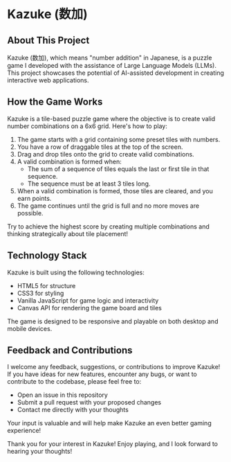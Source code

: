 # Kazuke (数加)

## About This Project

Kazuke (数加), which means "number addition" in Japanese, is a puzzle game I developed with the assistance of Large Language Models (LLMs). This project showcases the potential of AI-assisted development in creating interactive web applications.

## How the Game Works

Kazuke is a tile-based puzzle game where the objective is to create valid number combinations on a 6x6 grid. Here's how to play:

1. The game starts with a grid containing some preset tiles with numbers.
2. You have a row of draggable tiles at the top of the screen.
3. Drag and drop tiles onto the grid to create valid combinations.
4. A valid combination is formed when:
   - The sum of a sequence of tiles equals the last or first tile in that sequence.
   - The sequence must be at least 3 tiles long.
5. When a valid combination is formed, those tiles are cleared, and you earn points.
6. The game continues until the grid is full and no more moves are possible.

Try to achieve the highest score by creating multiple combinations and thinking strategically about tile placement!

## Technology Stack

Kazuke is built using the following technologies:

- HTML5 for structure
- CSS3 for styling
- Vanilla JavaScript for game logic and interactivity
- Canvas API for rendering the game board and tiles

The game is designed to be responsive and playable on both desktop and mobile devices.

## Feedback and Contributions

I welcome any feedback, suggestions, or contributions to improve Kazuke! If you have ideas for new features, encounter any bugs, or want to contribute to the codebase, please feel free to:

- Open an issue in this repository
- Submit a pull request with your proposed changes
- Contact me directly with your thoughts

Your input is valuable and will help make Kazuke an even better gaming experience!

Thank you for your interest in Kazuke! Enjoy playing, and I look forward to hearing your thoughts!